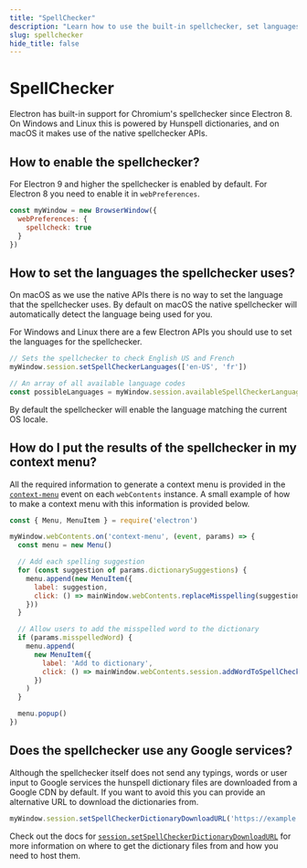 ```yaml
---
title: "SpellChecker"
description: "Learn how to use the built-in spellchecker, set languages, etc."
slug: spellchecker
hide_title: false
---
```


# SpellChecker

Electron has built-in support for Chromium's spellchecker since Electron 8.  On Windows and Linux this is powered by Hunspell dictionaries, and on macOS it makes use of the native spellchecker APIs.

## How to enable the spellchecker?

For Electron 9 and higher the spellchecker is enabled by default.  For Electron 8 you need to enable it in `webPreferences`.

```js
const myWindow = new BrowserWindow({
  webPreferences: {
    spellcheck: true
  }
})
```

## How to set the languages the spellchecker uses?

On macOS as we use the native APIs there is no way to set the language that the spellchecker uses. By default on macOS the native spellchecker will automatically detect the language being used for you.

For Windows and Linux there are a few Electron APIs you should use to set the languages for the spellchecker.

```js
// Sets the spellchecker to check English US and French
myWindow.session.setSpellCheckerLanguages(['en-US', 'fr'])

// An array of all available language codes
const possibleLanguages = myWindow.session.availableSpellCheckerLanguages
```

By default the spellchecker will enable the language matching the current OS locale.

## How do I put the results of the spellchecker in my context menu?

All the required information to generate a context menu is provided in the [`context-menu`](latest/api/web-contents.md#event-context-menu) event on each `webContents` instance.  A small example
of how to make a context menu with this information is provided below.

```js
const { Menu, MenuItem } = require('electron')

myWindow.webContents.on('context-menu', (event, params) => {
  const menu = new Menu()

  // Add each spelling suggestion
  for (const suggestion of params.dictionarySuggestions) {
    menu.append(new MenuItem({
      label: suggestion,
      click: () => mainWindow.webContents.replaceMisspelling(suggestion)
    }))
  }

  // Allow users to add the misspelled word to the dictionary
  if (params.misspelledWord) {
    menu.append(
      new MenuItem({
        label: 'Add to dictionary',
        click: () => mainWindow.webContents.session.addWordToSpellCheckerDictionary(params.misspelledWord)
      })
    )
  }

  menu.popup()
})
```

## Does the spellchecker use any Google services?

Although the spellchecker itself does not send any typings, words or user input to Google services the hunspell dictionary files are downloaded from a Google CDN by default.  If you want to avoid this you can provide an alternative URL to download the dictionaries from.

```js
myWindow.session.setSpellCheckerDictionaryDownloadURL('https://example.com/dictionaries/')
```

Check out the docs for [`session.setSpellCheckerDictionaryDownloadURL`](latest/api/session.md#sessetspellcheckerdictionarydownloadurlurl) for more information on where to get the dictionary files from and how you need to host them.
